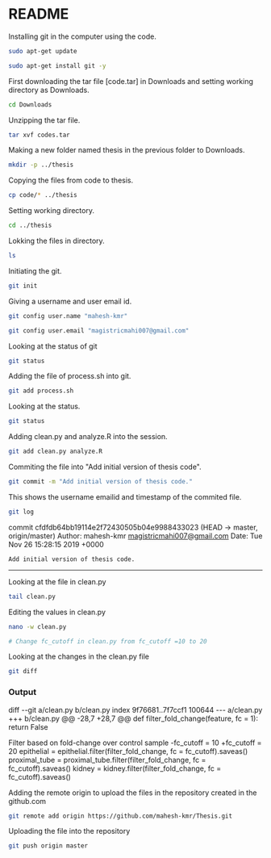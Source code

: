 # README
Installing git in the computer using the code.

```bash
sudo apt-get update
```

```bash
sudo apt-get install git -y
```
First downloading the tar file [code.tar] in Downloads and setting working directory as Downloads.

```bash
cd Downloads
```
Unzipping the tar file.

```bash
tar xvf codes.tar
```

Making a new folder named thesis in the previous folder to Downloads.

```bash
mkdir -p ../thesis
```

Copying the files from code to thesis.

```bash
cp code/* ../thesis
```

Setting working directory.

```bash
cd ../thesis
```
Lokking the files in directory.

```bash
ls
```

Initiating the git.

```bash
git init
```

Giving  a username and user email id.

```bash
git config user.name "mahesh-kmr"
```

```bash
git config user.email "magistricmahi007@gmail.com"
```

Looking at the status of git

```bash
git status
```

Adding the file of process.sh into git.

```bash
git add process.sh
```
Looking at the status.

```bash
git status
```

Adding clean.py and analyze.R into the session.

```bash
git add clean.py analyze.R
```

Commiting the file into "Add initial version of thesis code".

```bash
git commit -m "Add initial version of thesis code."
```

This shows the username emailid and timestamp of the commited file. 

```bash
git log
```
commit cfdfdb64bb19114e2f72430505b04e9988433023 (HEAD -> master, origin/master)
Author: mahesh-kmr <magistricmahi007@gmail.com>
Date:   Tue Nov 26 15:28:15 2019 +0000

    Add initial version of thesis code.
---

Looking at the file in clean.py

```bash
tail clean.py
```
Editing the values in clean.py

```bash
nano -w clean.py
```
```bash
# Change fc_cutoff in clean.py from fc_cutoff =10 to 20
```

Looking at the changes in the clean.py file

```bash
git diff
```
### Output
diff --git a/clean.py b/clean.py
index 9f76681..7f7ccf1 100644
--- a/clean.py
+++ b/clean.py
@@ -28,7 +28,7 @@ def filter_fold_change(feature, fc = 1):
         return False
 
 Filter based on fold-change over control sample
-fc_cutoff = 10
+fc_cutoff = 20
 epithelial = epithelial.filter(filter_fold_change, fc = fc_cutoff).saveas()
 proximal_tube = proximal_tube.filter(filter_fold_change, fc = fc_cutoff).saveas()
 kidney = kidney.filter(filter_fold_change, fc = fc_cutoff).saveas()

Adding the remote origin to upload the files in the repository created in the github.com 

```bash
git remote add origin https://github.com/mahesh-kmr/Thesis.git
```

Uploading the file into the repository

```bash
git push origin master
```


